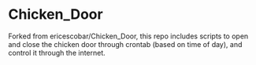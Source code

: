 # Chicken_Door
Forked from ericescobar/Chicken_Door, this repo includes scripts to open and close the chicken door through crontab (based on time of day), and control it through the internet.
